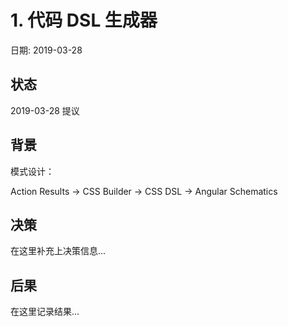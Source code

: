 # 1. 代码 DSL 生成器

日期: 2019-03-28

## 状态

2019-03-28 提议

## 背景

模式设计：

Action Results -> CSS Builder -> CSS DSL -> Angular Schematics

## 决策

在这里补充上决策信息...

## 后果

在这里记录结果...

